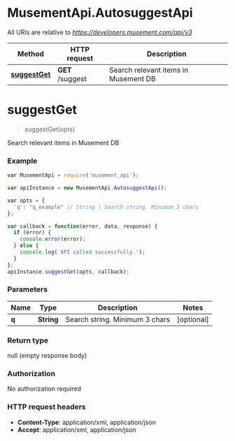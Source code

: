 # MusementApi.AutosuggestApi

All URIs are relative to *https://developers.musement.com/api/v3*

Method | HTTP request | Description
------------- | ------------- | -------------
[**suggestGet**](AutosuggestApi.md#suggestGet) | **GET** /suggest | Search relevant items in Musement DB


<a name="suggestGet"></a>
# **suggestGet**
> suggestGet(opts)

Search relevant items in Musement DB

### Example
```javascript
var MusementApi = require('musement_api');

var apiInstance = new MusementApi.AutosuggestApi();

var opts = { 
  'q': "q_example" // String | Search string. Minimum 3 chars
};

var callback = function(error, data, response) {
  if (error) {
    console.error(error);
  } else {
    console.log('API called successfully.');
  }
};
apiInstance.suggestGet(opts, callback);
```

### Parameters

Name | Type | Description  | Notes
------------- | ------------- | ------------- | -------------
 **q** | **String**| Search string. Minimum 3 chars | [optional] 

### Return type

null (empty response body)

### Authorization

No authorization required

### HTTP request headers

 - **Content-Type**: application/xml, application/json
 - **Accept**: application/xml, application/json

